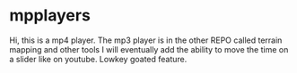 # mpplayers
Hi, this is a mp4 player. The mp3 player is in the other REPO called terrain mapping and other tools
I will eventually add the ability to move the time on a slider like on youtube. Lowkey goated feature.
